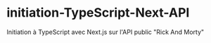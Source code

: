 # initiation-TypeScript-Next-API
Initiation à TypeScript avec Next.js sur l'API public "Rick And Morty"
